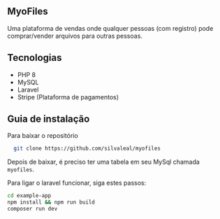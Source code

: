 ## MyoFiles

Uma plataforma de vendas onde qualquer pessoas (com registro) pode comprar/vender arquivos para outras pessoas.

## Tecnologias

- PHP 8
- MySQL
- Laravel
- Stripe (Plataforma de pagamentos)

## Guia de instalação

Para baixar o repositório

```bash
  git clone https://github.com/silvaleal/myofiles
```

Depois de baixar, é preciso ter uma tabela em seu MySql chamada ``myofiles``.

Para ligar o laravel funcionar, siga estes passos:

```bash
cd example-app
npm install && npm run build
composer run dev
```
